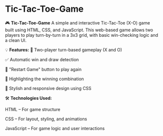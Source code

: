 # Tic-Tac-Toe-Game

🎮 **Tic-Tac-Toe-Game**
A simple and interactive Tic-Tac-Toe (X-O) game built using HTML, CSS, and JavaScript. This web-based game allows two players to play turn-by-turn in a 3x3 grid, with basic win-checking logic and a clean UI.

💡 **Features:**
🔁 Two-player turn-based gameplay (X and O)

✅ Automatic win and draw detection

🔄 "Restart Game" button to play again

🧠 Highlighting the winning combination

🎨 Stylish and responsive design using CSS

🛠️ **Technologies Used:**

HTML – For game structure

CSS – For layout, styling, and animations

JavaScript – For game logic and user interactions
